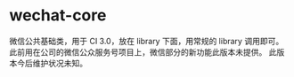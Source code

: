 wechat-core
===========

微信公共基础类，用于 CI 3.0，放在 library 下面，用常规的 library 调用即可。
此前用在公司的微信公众服务号项目上，微信部分的新功能此版本未提供。
此版本今后维护状况未知。
